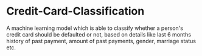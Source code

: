 # Credit-Card-Classification
A machine learning model which is able to classify whether a person's credit card should be defaulted or not, based on details like last 6 months history of past payment, amount of past payments, gender, marriage status etc.